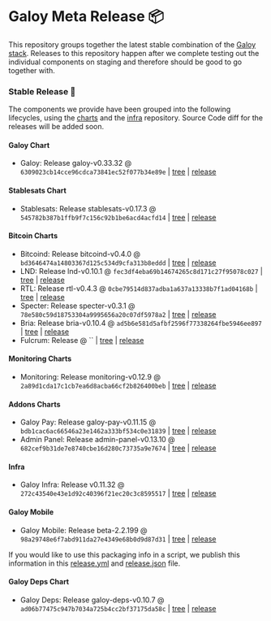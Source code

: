 # Galoy Meta Release 📦

This repository groups together the latest stable combination of the [Galoy stack](https://github.com/GaloyMoney/awesome-galoy#tech-components).
Releases to this repository happen after we complete testing out the individual components on staging and therefore should be good to go together with.

### Stable Release 🎉

The components we provide have been grouped into the following lifecycles, using the [charts](https://github.com/GaloyMoney/charts) and the [infra](https://github.com/GaloyMoney/galoy-infra) repository.
Source Code diff for the releases will be added soon.

#### Galoy Chart
- Galoy: Release galoy-v0.33.32 @ `6309023cb14cce96cdca73841ec52f077b34e89e` | [tree](https://github.com/GaloyMoney/charts/tree/6309023cb14cce96cdca73841ec52f077b34e89e/charts/galoy) | [release](https://github.com/GaloyMoney/charts/releases/tag/galoy-v0.33.32)

#### Stablesats Chart
- Stablesats: Release stablesats-v0.17.3 @ `545782b387b1ffb9f7c156c92b1be6acd4acfd14` | [tree](https://github.com/GaloyMoney/charts/tree/545782b387b1ffb9f7c156c92b1be6acd4acfd14/charts/stablesats) | [release](https://github.com/GaloyMoney/charts/releases/tag/stablesats-v0.17.3)

#### Bitcoin Charts
- Bitcoind: Release bitcoind-v0.4.0 @ `bd3646474a14803367d125c534d9cfa313b8eddd` | [tree](https://github.com/GaloyMoney/charts/tree/bd3646474a14803367d125c534d9cfa313b8eddd/charts/bitcoind) | [release](https://github.com/GaloyMoney/charts/releases/tag/bitcoind-v0.4.0)
- LND: Release lnd-v0.10.1 @ `fec3df4eba69b14674265c8d171c27f95078c027` | [tree](https://github.com/GaloyMoney/charts/tree/fec3df4eba69b14674265c8d171c27f95078c027/charts/lnd) | [release](https://github.com/GaloyMoney/charts/releases/tag/lnd-v0.10.1)
- RTL: Release rtl-v0.4.3 @ `0cbe79514d837adba1a637a13338b7f1ad04168b` | [tree](https://github.com/GaloyMoney/charts/tree/0cbe79514d837adba1a637a13338b7f1ad04168b/charts/rtl) | [release](https://github.com/GaloyMoney/charts/releases/tag/rtl-v0.4.3)
- Specter: Release specter-v0.3.1 @ `78e580c59d18753304a9995656a20c07df5978a2` | [tree](https://github.com/GaloyMoney/charts/tree/78e580c59d18753304a9995656a20c07df5978a2/charts/specter) | [release](https://github.com/GaloyMoney/charts/releases/tag/specter-v0.3.1)
- Bria: Release bria-v0.10.4 @ `ad5b6e581d5afbf2596f77338264fbe5946ee897` | [tree](https://github.com/GaloyMoney/charts/tree/ad5b6e581d5afbf2596f77338264fbe5946ee897/charts/bria) | [release](https://github.com/GaloyMoney/charts/releases/tag/bria-v0.10.4)
- Fulcrum: Release  @ `` | [tree](https://github.com/GaloyMoney/charts/tree//charts/fulcrum) | [release](https://github.com/GaloyMoney/charts/releases/tag/)

#### Monitoring Charts
- Monitoring: Release monitoring-v0.12.9 @ `2a89d1cda17c1cb7ea6d8acba66cf2b826400beb` | [tree](https://github.com/GaloyMoney/charts/tree/2a89d1cda17c1cb7ea6d8acba66cf2b826400beb/charts/monitoring) | [release](https://github.com/GaloyMoney/charts/releases/tag/monitoring-v0.12.9)

#### Addons Charts
- Galoy Pay: Release galoy-pay-v0.11.15 @ `bdb1cac6ac66546a23e1462a333bf534c0e31839` | [tree](https://github.com/GaloyMoney/charts/tree/bdb1cac6ac66546a23e1462a333bf534c0e31839/charts/galoy-pay) | [release](https://github.com/GaloyMoney/charts/releases/tag/galoy-pay-v0.11.15)
- Admin Panel: Release admin-panel-v0.13.10 @ `682cef9b31de7e8740cbe16d280c73735a9e7674` | [tree](https://github.com/GaloyMoney/charts/tree/682cef9b31de7e8740cbe16d280c73735a9e7674/charts/admin-panel) | [release](https://github.com/GaloyMoney/charts/releases/tag/admin-panel-v0.13.10)

#### Infra

- Galoy Infra: Release v0.11.32 @ `272c43540e43e1d92c40396f21ec20c3c8595517` | [tree](https://github.com/GaloyMoney/galoy-infra/tree/272c43540e43e1d92c40396f21ec20c3c8595517) | [release](https://github.com/GaloyMoney/galoy-infra/releases/tag/v0.11.32)

#### Galoy Mobile

- Galoy Mobile: Release beta-2.2.199 @ `98a29748e6f7abd911da27e4349e68b0d9d87d31` | [tree](https://github.com/GaloyMoney/galoy-mobile/tree/98a29748e6f7abd911da27e4349e68b0d9d87d31) | [release](https://github.com/GaloyMoney/galoy-mobile/releases/tag/beta-2.2.199)

If you would like to use this packaging info in a script, we publish this information in this [release.yml](./release.yml) and [release.json](./release.json) file.

#### Galoy Deps Chart
- Galoy Deps: Release galoy-deps-v0.10.7 @ `ad06b77475c947b7034a725b4cc2bf37175da58c` | [tree](https://github.com/GaloyMoney/charts/tree/ad06b77475c947b7034a725b4cc2bf37175da58c/charts/galoy-deps) | [release](https://github.com/GaloyMoney/charts/releases/tag/galoy-deps-v0.10.7)
